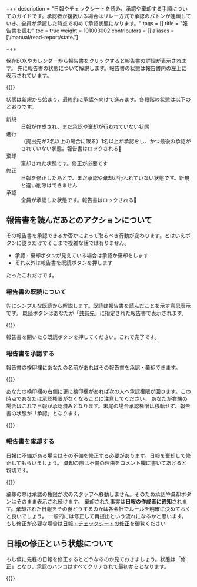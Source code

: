 +++
description = "日報やチェックシートを読み、承認や棄却する手順についてのガイドです。承認者が複数いる場合はリレー方式で承認のバトンが連鎖していき、全員が承認した時点で初めて承認状態になります。"
tags = []
title = "報告書を読む"
toc = true
weight = 101003002
contributors = []
aliases = ['/manual/read-report/state/']

+++

保存BOXやカレンダーから報告書をクリックすると報告書の詳細が表示されます。
先に報告書の状態について解説します。報告書の状態は報告書内の左上に表示されています。

{{<appscreen filename="report-status" title="報告書の状態"  >}}

状態は新規から始まり、最終的に承認へ向けて進みます。各段階の状態は以下のとおりです。

<dl>
<dt>新規</dt>
<dd>日報が作成され、まだ承認や棄却が行われていない状態</dd>
<dt>進行</dt>
<dd>（提出先が2名以上の場合に限る）1名以上が承認をし、かつ最後の承認がされていない状態。報告書はロックされる🔐</dd>
<dt>棄却</dt>
<dd>棄却された状態です。修正が必要です</dd>
<dt>修正</dt>
<dd>日報を修正したあとで、まだ承認や棄却が行われていない状態です。新規と違い削除はできません</dd>
<dt>承認</dt>
<dd>全員が承認した状態です。報告書はロックされる🔐</dd>
</dl>

## 報告書を読んだあとのアクションについて

その報告書を承認できるか否かによって取るべき行動が変わります。とはいえボタンに従うだけでそこまで複雑な話では有りません。

- 承認・棄却ボタンが見えている場合は承認か棄却をします
- それ以外は報告書を既読ボタンを押します

たったこれだけです。

### 報告書の既読について

先にシンプルな既読から解説します。既読は報告書を読んだことを示す意思表示です。
既読ボタンはあなたが「[共有先](/docs/manual/write-report/dist/)」に指定された報告書で表示されます。

{{<appscreen filename="readed" title="日報を既読する。既読は承認できないスタッフが日報を読んだことを伝えるための機能です"  >}}

報告書を開いたら既読ボタンを押してください。これで完了です。

### 報告書を承認する

報告書の検印欄にあなたの名前があればその報告書を承認・棄却できます。

{{<appscreen filename="done" title="報告書を承認する"  >}}

あなたの検印欄の右側に更に検印欄があれば次の人へ承認権限が回ります。この時点であなたは承認権限がなくなることに注意してください。
あなたが右端の場合はこれで日報が承認済みとなります。末尾の場合承認権限は移転せず、報告書の状態が「承認」となります。

{{<appscreen filename="report-approval" title="日報の状態が承認になる"  >}}


### 報告書を棄却する

日報に不備がある場合はその不備を修正する必要があります。日報を棄却して修正してもらいましょう。
棄却の際は不備の理由をコメント欄に書いてあげると親切です。

{{<appscreen filename="report-rejected" title="承認リレー中に誰かが棄却するとその時点で日報の状態は「棄却」となります。"  >}}

棄却の際は承認の権限が次のスタッフへ移動しません。そのため承認や棄却ボタンはそのまま表示され続けます。
棄却された事実は**日報の作成者に通知**されます。棄却された日報をその後どうするのかは各会社でルールを明確に決めておくと良いでしょう。
一般的には修正して再提出という流れになるかと思います。もし修正が必要な場合は[日報・チェックシートの修正](/docs/manual/write-report/rewrite/)を御覧ください

## 日報の修正という状態について

もし仮に先程の日報を修正するとどうなるのか見ておきましょう。状態は「修正」となり、承認のハンコはすべてクリアされて最初からとなります。

{{<appscreen filename="report-fixed" title="修正された日報は承認のハンコがクリアされます"  >}}
